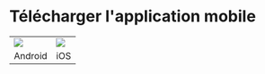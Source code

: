<h1>Télécharger l'application mobile</h1>

<table>
<tr>

<td><a href="https://build.phonegap.com/apps/163737/download/android">
  <img src="https://chart.googleapis.com/chart?chs=150x150&cht=qr&chl=http://build.phonegap.com/apps/163737/download/android/?qr_key=XtqLcuQkFmD5Nzi4y4yP&chld=L|1&choe=UTF-8" />
</a></td>

<td><a href="https://build.phonegap.com/apps/163737/download/ios">
  <img src="https://chart.googleapis.com/chart?chs=150x150&cht=qr&chl=http://build.phonegap.com/apps/163737/download/ios/?qr_key=XtqLcuQkFmD5Nzi4y4yP&chld=L|1&choe=UTF-8" />
</a></td>

</tr>
<tr>
<td style="text-align: center;">Android</td>
<td style="text-align: center">iOS</td>
</tr>
</table>

